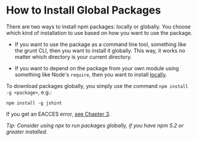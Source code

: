 <!--
title: 08 - How to install global packages
featured: true
-->

# How to Install Global Packages

There are two ways to install npm packages: locally or globally. You choose which kind of installation to use based on how you want to use the package.

* If you want to use the package as a command line tool, something like the grunt CLI, then you want to install it globally. This way, it works no matter which directory is your current directory. 

* If you want to depend on the package from your own module using something like Node's `require`, then you want to install [locally](https://docs.npmjs.com/getting-started/installing-npm-packages-locally).

To download packages globally, you simply use the command `npm install -g <package>`, e.g.:

```
npm install -g jshint
```

If you get an EACCES error, [see Chapter 3](/getting-started/fixing-npm-permissions). 

*Tip: Consider using npx to run packages globally, if you have npm 5.2 or greater installed.* 
